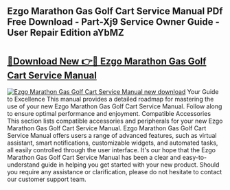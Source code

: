 ## Ezgo Marathon Gas Golf Cart Service Manual PDf Free Download - Part-Xj9 Service Owner Guide - User Repair Edition aYbMZ

# <h2><a href="http://bc69688.oget.top/?id=Ezgo+Marathon+Gas+Golf+Cart+Service+Manual">🔗Download New 👉🔴 Ezgo Marathon Gas Golf Cart Service Manual</a></h2>

[![Ezgo Marathon Gas Golf Cart Service Manual new download](https://i.imgur.com/5g1atiW.png)](http://bc69688.oget.top/?id=Ezgo+Marathon+Gas+Golf+Cart+Service+Manual)
Your Guide to Excellence This manual provides a detailed roadmap for mastering the use of your new Ezgo Marathon Gas Golf Cart Service Manual. Follow along to ensure optimal performance and enjoyment. Compatible Accessories This section lists compatible accessories and peripherals for your new Ezgo Marathon Gas Golf Cart Service Manual. Ezgo Marathon Gas Golf Cart Service Manual offers users a range of advanced features, such as virtual assistant, smart notifications, customizable widgets, and automated tasks, all easily controlled through the user interface. It's our hope that the Ezgo Marathon Gas Golf Cart Service Manual has been a clear and easy-to-understand guide in helping you get started with your new product. Should you require any assistance or clarification, please do not hesitate to contact our customer support team.
